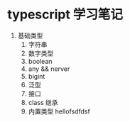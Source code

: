 # typescript 学习笔记

1. 基础类型
   1. 字符串
   2. 数字类型
   3. boolean
   4. any && nerver
   5. bigint
   6. 泛型
   7. 接口
   8. class 继承
   9. 内置类型
hellofsdfdsf
